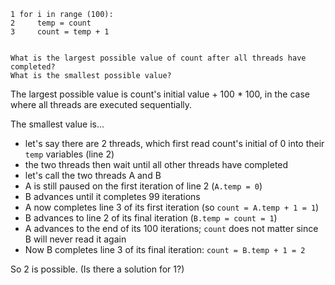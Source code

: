 ```
1 for i in range (100):
2     temp = count
3     count = temp + 1


What is the largest possible value of count after all threads have completed?
What is the smallest possible value?
```

The largest possible value is count's initial value + 100 * 100, in the case where all threads are executed sequentially. 

The smallest value is...

- let's say there are 2 threads, which first read count's initial of 0 into their `temp` variables (line 2)
- the two threads then wait until all other threads have completed
- let's call the two threads A and B
- A is still paused on the first iteration of line 2 (`A.temp = 0`)
- B advances until it completes 99 iterations 
- A now completes line 3 of its first iteration (so `count = A.temp + 1 = 1`)
- B advances to line 2 of its final iteration (`B.temp = count = 1`)
- A advances to the end of its 100 iterations; `count` does not matter since B will never read it again
- Now B completes line 3 of its final iteration: `count = B.temp + 1 = 2`

So 2 is possible. (Is there a solution for 1?)
